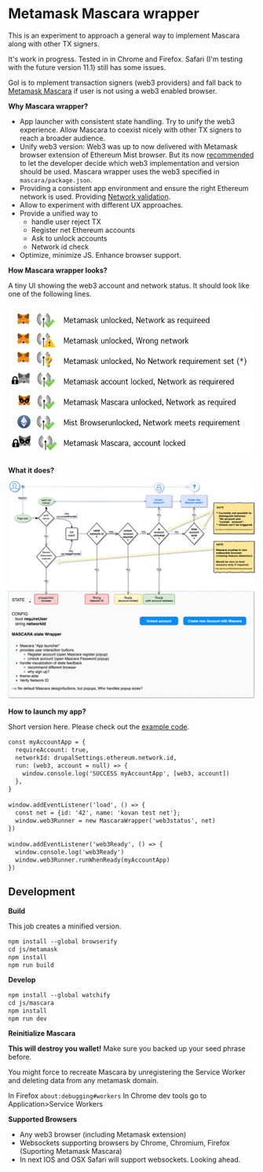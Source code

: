 # Metamask Mascara wrapper

This is an experiment to approach a general way to implement Mascara along with other TX signers. 

It's work in progress. Tested in in Chrome and Firefox. Safari (I'm testing with the future version 11.1) still has some issues. 

Gol is to mplement transaction signers (web3 providers) and fall back to [Metamask Mascara](https://github.com/MetaMask/mascara/) if user is not using a web3 enabled browser.

**Why Mascara wrapper?**

* App launcher with consistent state handling. Try to unify the web3 experience. Allow Mascara to coexist nicely with other TX signers to reach a broader audience. 
* Unify web3 version: Web3 was up to now delivered with Metamask browser extension of Ethereum Mist browser. But its now [recommended](https://github.com/MetaMask/faq/blob/master/detecting_metamask.md#deprecation-of-global-web3js) to let the developer decide which web3 implementation and version should be used. Mascara wrapper uses the web3 specified in `mascara/package.json`.
* Providing a consistent app environment and ensure the right Ethereum network is used. Providing [Network validation](https://github.com/MetaMask/faq/blob/master/DEVELOPERS.md#construction_worker-network-check).
* Allow to experiment with different UX approaches. 
* Provide a unified way to 
	* handle user reject TX
	* Register net Ethereum accounts
	* Ask to unlock accounts
	* Network id check
* Optimize, minimize JS. Enhance browser support.

**How Mascara wrapper looks?**

A tiny UI showing the web3 account and network status. It should look like one of the following lines.

![Mascara wrapper ui](https://raw.githubusercontent.com/digitaldonkey/mascara_wrapper/master/doc-assets/mascara-wrapper-ui.gif)
 
**What it does?**
 
![Maskara wrapper current state](https://raw.githubusercontent.com/digitaldonkey/mascara_wrapper/master/doc-assets/mascara-wrapper-UML.gif)

**How to launch my app?**

Short version here. Please check out the [example code](https://github.com/digitaldonkey/ethereum/blob/feature-GlobalTransactionSigner/ethereum_txsigner/js/mascara/src/index.js). 

```
const myAccountApp = {
  requireAccount: true,
  networkId: drupalSettings.ethereum.network.id,
  run: (web3, account = null) => {
    window.console.log('SUCCESS myAccountApp', [web3, account])
  },
}

window.addEventListener('load', () => {
  const net = {id: '42', name: 'kovan test net'};
  window.web3Runner = new MascaraWrapper('web3status', net)
})

window.addEventListener('web3Ready', () => {
  window.console.log('web3Ready')
  window.web3Runner.runWhenReady(myAccountApp)
})
```

## Development

**Build**

This job creates a minified version.

```
npm install --global browserify
cd js/metamask
npm install
npm run build
```

**Develop**

```
npm install --global watchify
cd js/mascara
npm install
npm run dev
```

**Reinitialize Mascara**

**This will destroy you wallet!** Make sure you backed up your seed phrase before. 

You might force to recreate Mascara by unregistering the Service Worker and deleting data from any metamask domain.

In Firefox `about:debugging#workers`
In Chrome dev tools go to Application>Service Workers

**Supported Browsers**

* Any web3 browser (including Metamask extension)
* Websockets supporting browsers by Chrome, Chromium, Firefox (Suporting Metamask Mascara)
*  In next IOS and OSX Safari will support websockets. Looking ahead. 

